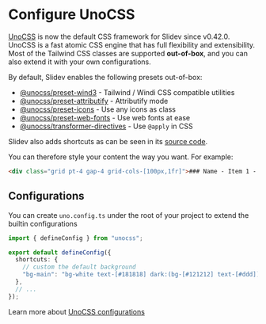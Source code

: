 # Configure UnoCSS

<Environment type="node" />

[UnoCSS](https://unocss.dev) is now the default CSS framework for Slidev since v0.42.0. UnoCSS is a fast atomic CSS engine that has full flexibility and extensibility. Most of the Tailwind CSS classes are supported **out-of-box**, and you can also extend it with your own configurations.

By default, Slidev enables the following presets out-of-box:

- [@unocss/preset-wind3](https://unocss.dev/presets/wind3) - Tailwind / Windi CSS compatible utilities
- [@unocss/preset-attributify](https://unocss.dev/presets/attributify) - Attributify mode
- [@unocss/preset-icons](https://unocss.dev/presets/icons) - Use any icons as class
- [@unocss/preset-web-fonts](https://unocss.dev/presets/web-fonts) - Use web fonts at ease
- [@unocss/transformer-directives](https://unocss.dev/transformers/directives) - Use `@apply` in CSS

Slidev also adds shortcuts as can be seen in its [source code](https://github.com/slidevjs/slidev/blob/main/packages/client/uno.config.ts).

You can therefore style your content the way you want. For example:

```html
<div class="grid pt-4 gap-4 grid-cols-[100px,1fr]">### Name - Item 1 - Item 2</div>
```

## Configurations

You can create `uno.config.ts` under the root of your project to extend the builtin configurations

```ts twoslash [uno.config.ts]
import { defineConfig } from "unocss";

export default defineConfig({
  shortcuts: {
    // custom the default background
    "bg-main": "bg-white text-[#181818] dark:(bg-[#121212] text-[#ddd])",
  },
  // ...
});
```

Learn more about [UnoCSS configurations](https://unocss.dev/guide/config-file)
